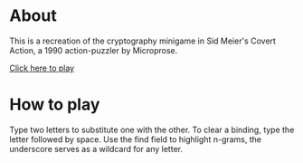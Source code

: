 # About
This is a recreation of the cryptography minigame in Sid Meier's Covert Action, a 1990 action-puzzler by Microprose.

[Click here to play](http://lincore81.github.io/cipherts)

# How to play
Type two letters to substitute one with the other. To clear a binding, type the letter followed by space.
Use the find field to highlight n-grams, the underscore serves as a wildcard for any letter.

